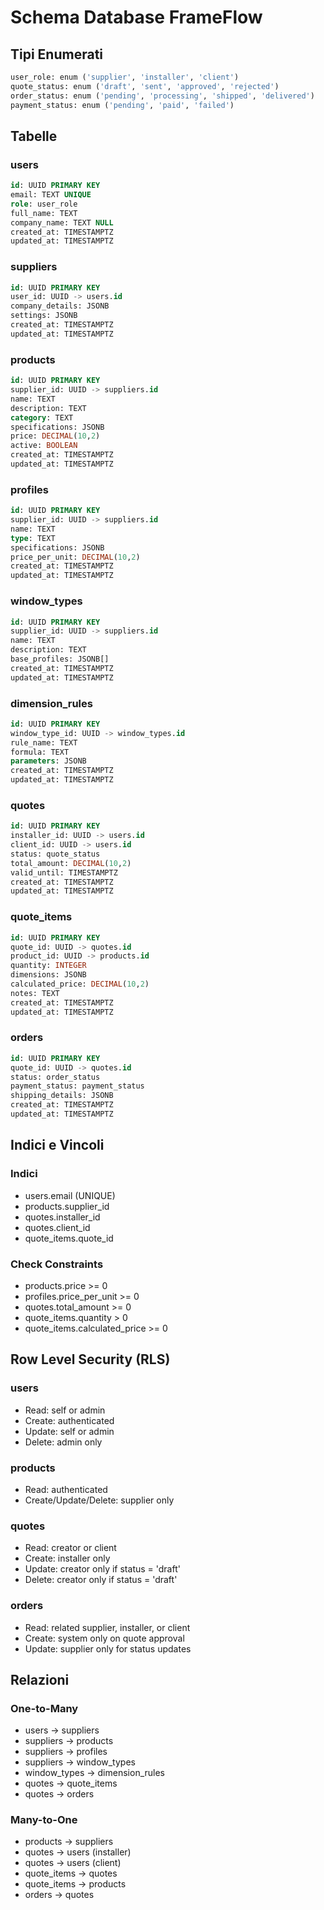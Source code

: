 # Schema Database FrameFlow

## Tipi Enumerati

```sql
user_role: enum ('supplier', 'installer', 'client')
quote_status: enum ('draft', 'sent', 'approved', 'rejected')
order_status: enum ('pending', 'processing', 'shipped', 'delivered')
payment_status: enum ('pending', 'paid', 'failed')
```

## Tabelle

### users
```sql
id: UUID PRIMARY KEY
email: TEXT UNIQUE
role: user_role
full_name: TEXT
company_name: TEXT NULL
created_at: TIMESTAMPTZ
updated_at: TIMESTAMPTZ
```

### suppliers
```sql
id: UUID PRIMARY KEY
user_id: UUID -> users.id
company_details: JSONB
settings: JSONB
created_at: TIMESTAMPTZ
updated_at: TIMESTAMPTZ
```

### products
```sql
id: UUID PRIMARY KEY
supplier_id: UUID -> suppliers.id
name: TEXT
description: TEXT
category: TEXT
specifications: JSONB
price: DECIMAL(10,2)
active: BOOLEAN
created_at: TIMESTAMPTZ
updated_at: TIMESTAMPTZ
```

### profiles
```sql
id: UUID PRIMARY KEY
supplier_id: UUID -> suppliers.id
name: TEXT
type: TEXT
specifications: JSONB
price_per_unit: DECIMAL(10,2)
created_at: TIMESTAMPTZ
updated_at: TIMESTAMPTZ
```

### window_types
```sql
id: UUID PRIMARY KEY
supplier_id: UUID -> suppliers.id
name: TEXT
description: TEXT
base_profiles: JSONB[]
created_at: TIMESTAMPTZ
updated_at: TIMESTAMPTZ
```

### dimension_rules
```sql
id: UUID PRIMARY KEY
window_type_id: UUID -> window_types.id
rule_name: TEXT
formula: TEXT
parameters: JSONB
created_at: TIMESTAMPTZ
updated_at: TIMESTAMPTZ
```

### quotes
```sql
id: UUID PRIMARY KEY
installer_id: UUID -> users.id
client_id: UUID -> users.id
status: quote_status
total_amount: DECIMAL(10,2)
valid_until: TIMESTAMPTZ
created_at: TIMESTAMPTZ
updated_at: TIMESTAMPTZ
```

### quote_items
```sql
id: UUID PRIMARY KEY
quote_id: UUID -> quotes.id
product_id: UUID -> products.id
quantity: INTEGER
dimensions: JSONB
calculated_price: DECIMAL(10,2)
notes: TEXT
created_at: TIMESTAMPTZ
updated_at: TIMESTAMPTZ
```

### orders
```sql
id: UUID PRIMARY KEY
quote_id: UUID -> quotes.id
status: order_status
payment_status: payment_status
shipping_details: JSONB
created_at: TIMESTAMPTZ
updated_at: TIMESTAMPTZ
```

## Indici e Vincoli

### Indici
- users.email (UNIQUE)
- products.supplier_id
- quotes.installer_id
- quotes.client_id
- quote_items.quote_id

### Check Constraints
- products.price >= 0
- profiles.price_per_unit >= 0
- quotes.total_amount >= 0
- quote_items.quantity > 0
- quote_items.calculated_price >= 0

## Row Level Security (RLS)

### users
- Read: self or admin
- Create: authenticated
- Update: self or admin
- Delete: admin only

### products
- Read: authenticated
- Create/Update/Delete: supplier only

### quotes
- Read: creator or client
- Create: installer only
- Update: creator only if status = 'draft'
- Delete: creator only if status = 'draft'

### orders
- Read: related supplier, installer, or client
- Create: system only on quote approval
- Update: supplier only for status updates

## Relazioni

### One-to-Many
- users -> suppliers
- suppliers -> products
- suppliers -> profiles
- suppliers -> window_types
- window_types -> dimension_rules
- quotes -> quote_items
- quotes -> orders

### Many-to-One
- products -> suppliers
- quotes -> users (installer)
- quotes -> users (client)
- quote_items -> quotes
- quote_items -> products
- orders -> quotes
